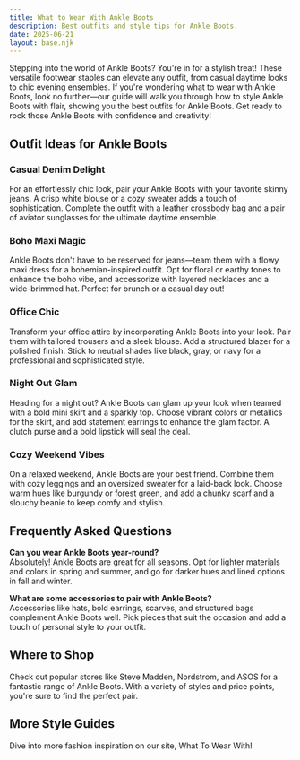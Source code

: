 ```yaml
---  
title: What to Wear With Ankle Boots  
description: Best outfits and style tips for Ankle Boots.  
date: 2025-06-21  
layout: base.njk  
---
```


Stepping into the world of Ankle Boots? You're in for a stylish treat! These versatile footwear staples can elevate any outfit, from casual daytime looks to chic evening ensembles. If you're wondering what to wear with Ankle Boots, look no further—our guide will walk you through how to style Ankle Boots with flair, showing you the best outfits for Ankle Boots. Get ready to rock those Ankle Boots with confidence and creativity!

## Outfit Ideas for Ankle Boots

### Casual Denim Delight
For an effortlessly chic look, pair your Ankle Boots with your favorite skinny jeans. A crisp white blouse or a cozy sweater adds a touch of sophistication. Complete the outfit with a leather crossbody bag and a pair of aviator sunglasses for the ultimate daytime ensemble.

### Boho Maxi Magic
Ankle Boots don't have to be reserved for jeans—team them with a flowy maxi dress for a bohemian-inspired outfit. Opt for floral or earthy tones to enhance the boho vibe, and accessorize with layered necklaces and a wide-brimmed hat. Perfect for brunch or a casual day out!

### Office Chic
Transform your office attire by incorporating Ankle Boots into your look. Pair them with tailored trousers and a sleek blouse. Add a structured blazer for a polished finish. Stick to neutral shades like black, gray, or navy for a professional and sophisticated style.

### Night Out Glam
Heading for a night out? Ankle Boots can glam up your look when teamed with a bold mini skirt and a sparkly top. Choose vibrant colors or metallics for the skirt, and add statement earrings to enhance the glam factor. A clutch purse and a bold lipstick will seal the deal.

### Cozy Weekend Vibes
On a relaxed weekend, Ankle Boots are your best friend. Combine them with cozy leggings and an oversized sweater for a laid-back look. Choose warm hues like burgundy or forest green, and add a chunky scarf and a slouchy beanie to keep comfy and stylish.

## Frequently Asked Questions

**Can you wear Ankle Boots year-round?**  
Absolutely! Ankle Boots are great for all seasons. Opt for lighter materials and colors in spring and summer, and go for darker hues and lined options in fall and winter.

**What are some accessories to pair with Ankle Boots?**  
Accessories like hats, bold earrings, scarves, and structured bags complement Ankle Boots well. Pick pieces that suit the occasion and add a touch of personal style to your outfit.

## Where to Shop

Check out popular stores like Steve Madden, Nordstrom, and ASOS for a fantastic range of Ankle Boots. With a variety of styles and price points, you're sure to find the perfect pair.

## More Style Guides

Dive into more fashion inspiration on our site, What To Wear With!